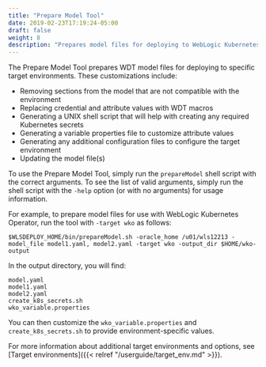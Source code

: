 ```yaml
---
title: "Prepare Model Tool"
date: 2019-02-23T17:19:24-05:00
draft: false
weight: 8
description: "Prepares model files for deploying to WebLogic Kubernetes Operator environment."
---
```



The Prepare Model Tool prepares WDT model files for deploying to specific target environments. These customizations include:
- Removing sections from the model that are not compatible with the environment
- Replacing credential and attribute values with WDT macros
- Generating a UNIX shell script that will help with creating any required Kubernetes secrets
- Generating a variable properties file to customize attribute values
- Generating any additional configuration files to configure the target environment
- Updating the model file(s)


To use the Prepare Model Tool, simply run the `prepareModel` shell script with the correct arguments.  To see the list of valid arguments, simply run the shell script with the `-help` option (or with no arguments) for usage information.

For example, to prepare model files for use with WebLogic Kubernetes Operator, run the tool with `-target wko` as follows:
```
$WLSDEPLOY_HOME/bin/prepareModel.sh -oracle_home /u01/wls12213 -model_file model1.yaml, model2.yaml -target wko -output_dir $HOME/wko-output
```

In the output directory, you will find:
```
model.yaml
model1.yaml
model2.yaml
create_k8s_secrets.sh
wko_variable.properties
```


You can then customize the `wko_variable.properties` and `create_k8s_secrets.sh` to provide environment-specific values.


For more information about additional target environments and options, see [Target environments]({{< relref "/userguide/target_env.md" >}}).
